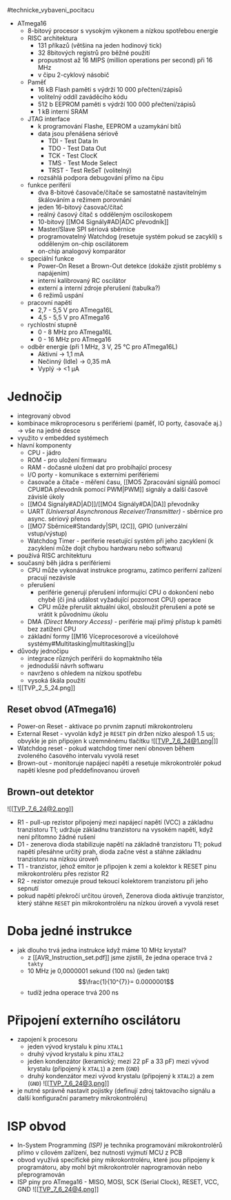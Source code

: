 #technicke_vybaveni_pocitacu 
* ATmega16
	* 8-bitový procesor s vysokým výkonem a nízkou spotřebou energie
	* RISC architektura
		* 131 příkazů (většina na jeden hodinový tick)
		* 32 8bitových registrů pro běžné použití
		* propustnost až 16 MIPS (million operations per second) při 16 MHz
		* v čipu 2-cyklový násobič
	* Paměť
		* 16 kB Flash paměti s výdrží 10 000 přečtení/zápisů
		* volitelný oddíl zaváděcího kódu
		* 512 b EEPROM paměti s výdrží 100 000 přečtení/zápisů
		* 1 kB interní SRAM
	* JTAG interface
		* k programování Flashe, EEPROM a uzamykání bitů
		* data jsou přenášena sériově
			* TDI - Test Data In
			* TDO - Test Data Out
			* TCK - Test ClocK
			* TMS - Test Mode Select
			* TRST - Test ReSeT (volitelný)
		* rozsáhlá podpora debugování přímo na čipu
	* funkce periférií
		* dva 8-bitové časovače/čítače se samostatně nastavitelným škálováním a režimem porovnání
		* jeden 16-bitový časovač/čítač
		* reálný časový čítač s odděleným osciloskopem
		* 10-bitový [[MO4 Signály#AD|ADC převodník]]
		* Master/Slave SPI sériová sběrnice
		* programovatelný Watchdog (resetuje systém pokud se zacyklí) s odděleným on-chip oscilátorem
		* on-chip analogový komparátor
	* speciální funkce
		* Power-On Reset a Brown-Out detekce (dokáže zjistit problémy s napájením)
		* interní kalibrovaný RC oscilátor
		* externí a interní zdroje přerušení (tabulka?)
		* 6 režimů uspání
	* pracovní napětí
		* 2,7 - 5,5 V pro ATmega16L
		* 4,5 - 5,5 V pro ATmega16
	* rychlostní stupně
		* 0 - 8 MHz pro ATmega16L
		* 0 - 16 MHz pro ATmega16
	* odběr energie (při 1 MHz, 3 V, 25 °C pro ATmega16L)
		* Aktivní → 1,1 mA
		* Nečinný (Idle) → 0,35 mA
		* Vyplý → <1 µA
# Jednočip
* integrovaný obvod
* kombinace mikroprocesoru s perifériemi (paměť, IO porty, časovače aj.) → vše na jedné desce
* využito v embedded systémech
* hlavní komponenty
	* CPU - jádro
	* ROM - pro uložení firmwaru
	* RAM - dočasné uložení dat pro probíhající procesy
	* I/O porty - komunikace s externími perifériemi
	* časovače a čítače - měření času, [[MO5 Zpracování signálů pomocí CPU#DA převodník pomocí PWM|PWM]] signály a další časově závislé úkoly
	* [[MO4 Signály#AD|AD]]/[[MO4 Signály#DA|DA]] převodníky
	* UART *(Universal Asynchronous Receiver/Transmitter)* - sběrnice pro async. sériový přenos
	* [[MO7 Sběrnice#Standardy|SPI, I2C]], GPIO (univerzální vstup/výstup)
	* Watchdog Timer - periferie resetující systém při jeho zacyklení (k zacyklení může dojít chybou hardwaru nebo softwaru)
* používá RISC architekturu
* současný běh jádra s perifériemi
	* CPU může vykonávat instrukce programu, zatímco periferní zařízení pracují nezávisle
	* přerušení 
		* periférie generují přerušení informující CPU o dokončení nebo chybě (či jiná událost vyžadující pozornost CPU) operace
		* CPU může přerušit aktuální úkol, obsloužit přerušení a poté se vrátit k původnímu úkolu
	* DMA *(Direct Memory Access)* - periférie mají přímý přístup k paměti bez zatížení CPU
	* základní formy [[M16 Víceprocesorové a víceúlohové systémy#Multitasking|multitasking]]u
* důvody jednočipu
	* integrace různých periférii do kopmaktního těla
	* jednodušší návrh softwaru
	* navrženo s ohledem na nízkou spotřebu
	* vysoká škála použití
* ![[TVP_2_5_24.png]]
## Reset obvod (ATmega16)
* Power-on Reset - aktivace po prvním zapnutí mikrokontroleru
* External Reset - vyvolán když je `RESET` pin držen nízko alespoň 1.5 us; obvykle je pin připojen k uzemněnému tlačítku ![[TVP_7_6_24@1.png|]]
* Watchdog reset - pokud watchdog timer není obnoven během zvoleného časového intervalu vyvolá reset
* Brown-out - monitoruje napájecí napětí a resetuje mikrokontrolér pokud napětí klesne pod předdefinovanou úroveň
## Brown-out detektor
![[TVP_7_6_24@2.png]]
* R1 - pull-up rezistor připojený mezi napájecí napětí (VCC) a základnu tranzistoru T1; udržuje základnu tranzistoru na vysokém napětí, když není přítomno žádné rušení
* D1 - zenerova dioda stabilizuje napětí na základně tranzistoru T1; pokud napětí přesáhne určitý prah, dioda začne vést a stáhne základnu tranzistoru na nízkou úroveň
* T1 - tranzistor, jehož emitor je připojen k zemi a kolektor k RESET pinu mikrokontroléru přes rezistor R2
* R2 - rezistor omezuje proud tekoucí kolektorem tranzistoru při jeho sepnutí
* pokud napětí překročí určitou úroveň, Zenerova dioda aktivuje tranzistor, který stáhne `RESET` pin mikrokontroléru na nízkou úroveň a vyvolá reset
# Doba jedné instrukce
* jak dlouho trvá jedna instrukce když máme 10 MHz krystal?
	* z [[AVR_Instruction_set.pdf]] jsme zjistili, že jedna operace trvá `2 takty`
	* 10 MHz je 0,0000001 sekund (100 ns) (jeden takt) $$\frac{1}{10^{7}}= 0.0000001$$
	* tudíž jedna operace trvá 200 ns
# Připojení externího oscilátoru
* zapojení k procesoru
	* jeden vývod krystalu k pinu `XTAL1`
	* druhý vývod krystalu k pinu `XTAL2`
	* jeden kondenzátor (keramický; mezi 22 pF a 33 pF) mezi vývod krystalu (připojený k `XTAL1`) a zem (`GND`)
	* druhý kondenzátor mezi vývod krystalu (připojený k `XTAL2`) a zem (`GND`)
	![[TVP_7_6_24@3.png]]
* je nutné správně nastavit pojistky (definují zdroj taktovacího signálu a další konfigurační parametry mikrokontroléru)
# ISP obvod
* In-System Programming *(ISP)* je technika programování mikrokontrolérů přímo v cílovém zařízení, bez nutnosti vyjmutí MCU z PCB
* obvod využívá specifické piny mikrokontroléru, které jsou připojeny k programátoru, aby mohl být mikrokontrolér naprogramován nebo přeprogramován
* ISP piny pro ATmega16 - MISO, MOSI, SCK (Serial Clock), RESET, VCC, GND
![[TVP_7_6_24@4.png]]